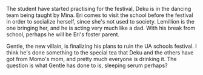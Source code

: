 The student have started practising for the festival, Deku is in the dancing team being taught by Mina. Eri comes to visit the school before the festival in order to socialize herself, since she's not used to society. Lemillion is the one bringing her, and he is acting very much like a dad. With his break from school, perhaps he will be Eri's foster parent. 

Gentle, the new villain, is finalizing his plans to ruin the UA schools festival. I think he's done something to the special tea that Deku and the others have got from Momo's mom, and pretty much everyone is drinking it. The question is what Gentle has done to is, sleeping serum perhaps?